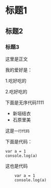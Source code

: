 # 标题1

## 标题2

### 标题3


这里是正文

我的爱好是：

  1.吃好吃的

  2.吃好吃的

下面是无序代码1111
* 新垣结衣
* 石原里美

这是`一行代码`


下面是代码：

    var a = 1
    console.log(a)
    
    
这也是代码
```
    var a = 1
    console.log(a)
```
